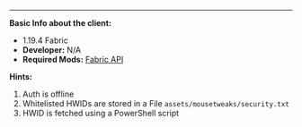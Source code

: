---  
**Basic Info about the client:**
- 1.19.4 Fabric
- **Developer:** N/A
- **Required Mods:** [Fabric API](https://modrinth.com/mod/fabric-api/versions?g=1.19.4)

**Hints:**
1. Auth is offline
2. Whitelisted HWIDs are stored in a File `assets/mousetweaks/security.txt`
3. HWID is fetched using a PowerShell script
